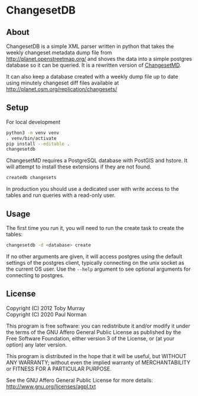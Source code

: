 # ChangesetDB

## About
ChangesetDB is a simple XML parser written in python that takes the weekly changeset metadata dump file from http://planet.openstreetmap.org/ and shoves the data into a simple postgres database so it can be queried. It is a rewritten version of [ChangesetMD](https://github.com/ToeBee/ChangesetMD).

It can also keep a database created with a weekly dump file up to date using minutely changeset diff files available at http://planet.osm.org/replication/changesets/

## Setup

For local development

```sh
python3 -m venv venv
. venv/bin/activate
pip install --editable .
changesetdb
```

ChangesetMD requires a PostgreSQL database with PostGIS and hstore. It will attempt to install these extensions if they are not found.

```sh
createdb changesets
```

In production you should use a dedicated user with write access to the tables and run queries with a read-only user.

## Usage
The first time you run it, you will need to run the create task to create the tables:

```sh
changesetdb -d <database> create
```

If no other arguments are given, it will access postgres using the default settings of the postgres client, typically connecting on the unix socket as the current OS user. Use the ``--help`` argument to see optional arguments for connecting to postgres.

## License
Copyright (C) 2012 Toby Murray<br/>
Copyright (C) 2020 Paul Norman

This program is free software: you can redistribute it and/or modify it under the terms of the GNU Affero General Public License as published by the Free Software Foundation, either version 3 of the License, or (at your option) any later version.

This program is distributed in the hope that it will be useful, but WITHOUT ANY WARRANTY; without even the implied warranty of MERCHANTABILITY or FITNESS FOR A PARTICULAR PURPOSE.

See the GNU Affero General Public License for more details: http://www.gnu.org/licenses/agpl.txt

